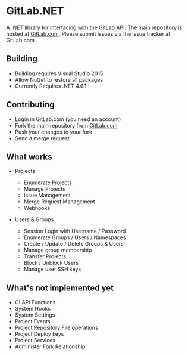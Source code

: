 # GitLab.NET
A .NET library for interfacing with the GitLab API.
The main repository is hosted at [GitLab.com](https://gitlab.com/GitLab-dot-NET/GitLab-dot-NET).
Please submit issues via the issue tracker at GitLab.com

## Building

 * Building requires Visual Studio 2015
 * Allow NuGet to restore all packages
 * Currently Requires .NET 4.6.1

## Contributing

* Login in GitLab.com (you need an account)
* Fork the main repository from [GitLab.com](https://gitlab.com/GitLab-dot-NET/GitLab-dot-NET)
* Push your changes to your fork
* Send a merge request

## What works

  * Projects
    * Enumerate Projects
    * Manage Projects
    * Issue Management
    * Merge Request Management
    * Webhooks

  * Users & Groups
    * Session Login with Username / Password
    * Enumerate Groups / Users / Namespaces
    * Create / Update / Delete Groups & Users
    * Manage group membership
    * Transfer Projects
    * Block / Unblock Users
    * Manage user SSH keys

## What's not implemented yet

  * CI API Functions
  * System Hooks
  * System Settings
  * Project Events
  * Project Repository File operations
  * Project Deploy keys
  * Project Services
  * Administer Fork Relationship
